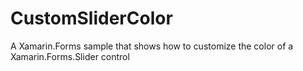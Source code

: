# CustomSliderColor
A Xamarin.Forms sample that shows how to customize the color of a Xamarin.Forms.Slider control
